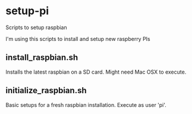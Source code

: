 # setup-pi
Scripts to setup raspbian

I'm using this scripts to install and setup new raspberry PIs

## install_raspbian.sh

Installs the latest raspbian on a SD card. Might need Mac OSX to execute.

## initialize_raspbian.sh

Basic setups for a fresh raspbian installation. Execute as user 'pi'.

